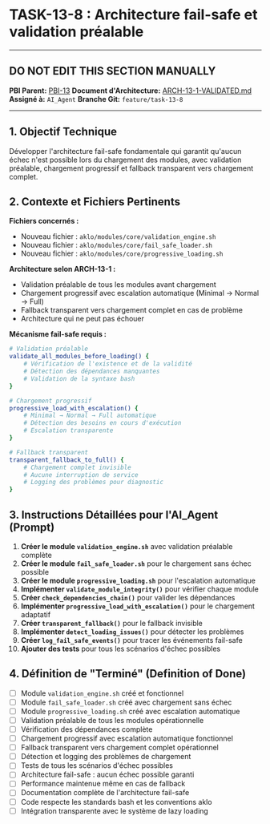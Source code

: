 # TASK-13-8 : Architecture fail-safe et validation préalable

---

## DO NOT EDIT THIS SECTION MANUALLY

**PBI Parent:** [PBI-13](../00-pbi/PBI-13-PROPOSED.md)
**Document d'Architecture:** [ARCH-13-1-VALIDATED.md](../02-architecture/ARCH-13-1-VALIDATED.md)
**Assigné à:** `AI_Agent`
**Branche Git:** `feature/task-13-8`

---

## 1. Objectif Technique

Développer l'architecture fail-safe fondamentale qui garantit qu'aucun échec n'est possible lors du chargement des modules, avec validation préalable, chargement progressif et fallback transparent vers chargement complet.

## 2. Contexte et Fichiers Pertinents

**Fichiers concernés :**
- Nouveau fichier : `aklo/modules/core/validation_engine.sh`
- Nouveau fichier : `aklo/modules/core/fail_safe_loader.sh`
- Nouveau fichier : `aklo/modules/core/progressive_loading.sh`

**Architecture selon ARCH-13-1 :**
- Validation préalable de tous les modules avant chargement
- Chargement progressif avec escalation automatique (Minimal → Normal → Full)
- Fallback transparent vers chargement complet en cas de problème
- Architecture qui ne peut pas échouer

**Mécanisme fail-safe requis :**
```bash
# Validation préalable
validate_all_modules_before_loading() {
    # Vérification de l'existence et de la validité
    # Détection des dépendances manquantes
    # Validation de la syntaxe bash
}

# Chargement progressif
progressive_load_with_escalation() {
    # Minimal → Normal → Full automatique
    # Détection des besoins en cours d'exécution
    # Escalation transparente
}

# Fallback transparent
transparent_fallback_to_full() {
    # Chargement complet invisible
    # Aucune interruption de service
    # Logging des problèmes pour diagnostic
}
```

## 3. Instructions Détaillées pour l'AI_Agent (Prompt)

1. **Créer le module `validation_engine.sh`** avec validation préalable complète
2. **Créer le module `fail_safe_loader.sh`** pour le chargement sans échec possible
3. **Créer le module `progressive_loading.sh`** pour l'escalation automatique
4. **Implémenter `validate_module_integrity()`** pour vérifier chaque module
5. **Créer `check_dependencies_chain()`** pour valider les dépendances
6. **Implémenter `progressive_load_with_escalation()`** pour le chargement adaptatif
7. **Créer `transparent_fallback()`** pour le fallback invisible
8. **Implémenter `detect_loading_issues()`** pour détecter les problèmes
9. **Créer `log_fail_safe_events()`** pour tracer les événements fail-safe
10. **Ajouter des tests** pour tous les scénarios d'échec possibles

## 4. Définition de "Terminé" (Definition of Done)

- [ ] Module `validation_engine.sh` créé et fonctionnel
- [ ] Module `fail_safe_loader.sh` créé avec chargement sans échec
- [ ] Module `progressive_loading.sh` créé avec escalation automatique
- [ ] Validation préalable de tous les modules opérationnelle
- [ ] Vérification des dépendances complète
- [ ] Chargement progressif avec escalation automatique fonctionnel
- [ ] Fallback transparent vers chargement complet opérationnel
- [ ] Détection et logging des problèmes de chargement
- [ ] Tests de tous les scénarios d'échec possibles
- [ ] Architecture fail-safe : aucun échec possible garanti
- [ ] Performance maintenue même en cas de fallback
- [ ] Documentation complète de l'architecture fail-safe
- [ ] Code respecte les standards bash et les conventions aklo
- [ ] Intégration transparente avec le système de lazy loading